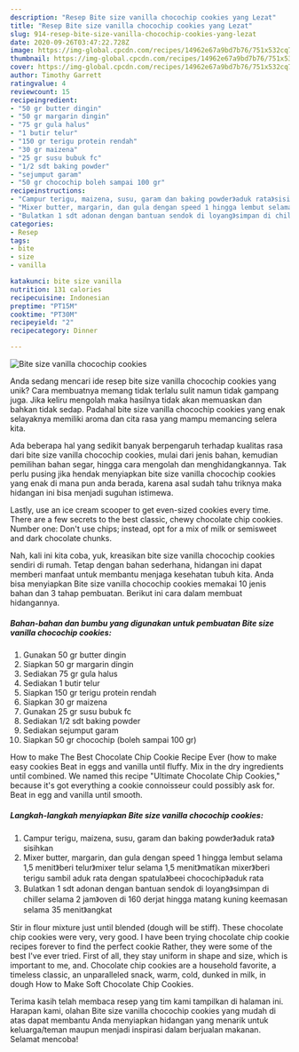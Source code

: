 ```yaml
---
description: "Resep Bite size vanilla chocochip cookies yang Lezat"
title: "Resep Bite size vanilla chocochip cookies yang Lezat"
slug: 914-resep-bite-size-vanilla-chocochip-cookies-yang-lezat
date: 2020-09-26T03:47:22.728Z
image: https://img-global.cpcdn.com/recipes/14962e67a9bd7b76/751x532cq70/bite-size-vanilla-chocochip-cookies-foto-resep-utama.jpg
thumbnail: https://img-global.cpcdn.com/recipes/14962e67a9bd7b76/751x532cq70/bite-size-vanilla-chocochip-cookies-foto-resep-utama.jpg
cover: https://img-global.cpcdn.com/recipes/14962e67a9bd7b76/751x532cq70/bite-size-vanilla-chocochip-cookies-foto-resep-utama.jpg
author: Timothy Garrett
ratingvalue: 4
reviewcount: 15
recipeingredient:
- "50 gr butter dingin"
- "50 gr margarin dingin"
- "75 gr gula halus"
- "1 butir telur"
- "150 gr terigu protein rendah"
- "30 gr maizena"
- "25 gr susu bubuk fc"
- "1/2 sdt baking powder"
- "sejumput garam"
- "50 gr chocochip boleh sampai 100 gr"
recipeinstructions:
- "Campur terigu, maizena, susu, garam dan baking powder》aduk rata》sisihkan"
- "Mixer butter, margarin, dan gula dengan speed 1 hingga lembut selama 1,5 menit》beri telur》mixer telur selama 1,5 menit》matikan mixer》beri terigu sambil aduk rata dengan spatula》beei chocochip》aduk rata"
- "Bulatkan 1 sdt adonan dengan bantuan sendok di loyang》simpan di chiller selama 2 jam》oven di 160 derjat hingga matang kuning keemasan selama 35 menit》angkat"
categories:
- Resep
tags:
- bite
- size
- vanilla

katakunci: bite size vanilla 
nutrition: 131 calories
recipecuisine: Indonesian
preptime: "PT15M"
cooktime: "PT30M"
recipeyield: "2"
recipecategory: Dinner

---
```



![Bite size vanilla chocochip cookies](https://img-global.cpcdn.com/recipes/14962e67a9bd7b76/751x532cq70/bite-size-vanilla-chocochip-cookies-foto-resep-utama.jpg)

Anda sedang mencari ide resep bite size vanilla chocochip cookies yang unik? Cara membuatnya memang tidak terlalu sulit namun tidak gampang juga. Jika keliru mengolah maka hasilnya tidak akan memuaskan dan bahkan tidak sedap. Padahal bite size vanilla chocochip cookies yang enak selayaknya memiliki aroma dan cita rasa yang mampu memancing selera kita.

Ada beberapa hal yang sedikit banyak berpengaruh terhadap kualitas rasa dari bite size vanilla chocochip cookies, mulai dari jenis bahan, kemudian pemilihan bahan segar, hingga cara mengolah dan menghidangkannya. Tak perlu pusing jika hendak menyiapkan bite size vanilla chocochip cookies yang enak di mana pun anda berada, karena asal sudah tahu triknya maka hidangan ini bisa menjadi suguhan istimewa.

Lastly, use an ice cream scooper to get even-sized cookies every time. There are a few secrets to the best classic, chewy chocolate chip cookies. Number one: Don&#39;t use chips; instead, opt for a mix of milk or semisweet and dark chocolate chunks.


Nah, kali ini kita coba, yuk, kreasikan bite size vanilla chocochip cookies sendiri di rumah. Tetap dengan bahan sederhana, hidangan ini dapat memberi manfaat untuk membantu menjaga kesehatan tubuh kita. Anda bisa menyiapkan Bite size vanilla chocochip cookies memakai 10 jenis bahan dan 3 tahap pembuatan. Berikut ini cara dalam membuat hidangannya.

<!--inarticleads1-->

##### Bahan-bahan dan bumbu yang digunakan untuk pembuatan Bite size vanilla chocochip cookies:

1. Gunakan 50 gr butter dingin
1. Siapkan 50 gr margarin dingin
1. Sediakan 75 gr gula halus
1. Sediakan 1 butir telur
1. Siapkan 150 gr terigu protein rendah
1. Siapkan 30 gr maizena
1. Gunakan 25 gr susu bubuk fc
1. Sediakan 1/2 sdt baking powder
1. Sediakan sejumput garam
1. Siapkan 50 gr chocochip (boleh sampai 100 gr)


How to make The Best Chocolate Chip Cookie Recipe Ever (how to make easy cookies Beat in eggs and vanilla until fluffy. Mix in the dry ingredients until combined. We named this recipe &#34;Ultimate Chocolate Chip Cookies,&#34; because it&#39;s got everything a cookie connoisseur could possibly ask for. Beat in egg and vanilla until smooth. 

<!--inarticleads2-->

##### Langkah-langkah menyiapkan Bite size vanilla chocochip cookies:

1. Campur terigu, maizena, susu, garam dan baking powder》aduk rata》sisihkan
1. Mixer butter, margarin, dan gula dengan speed 1 hingga lembut selama 1,5 menit》beri telur》mixer telur selama 1,5 menit》matikan mixer》beri terigu sambil aduk rata dengan spatula》beei chocochip》aduk rata
1. Bulatkan 1 sdt adonan dengan bantuan sendok di loyang》simpan di chiller selama 2 jam》oven di 160 derjat hingga matang kuning keemasan selama 35 menit》angkat


Stir in flour mixture just until blended (dough will be stiff). These chocolate chip cookies were very, very good. I have been trying chocolate chip cookie recipes forever to find the perfect cookie Rather, they were some of the best I&#39;ve ever tried. First of all, they stay uniform in shape and size, which is important to me, and. Chocolate chip cookies are a household favorite, a timeless classic, an unparalleled snack, warm, cold, dunked in milk, in dough How to Make Soft Chocolate Chip Cookies. 

Terima kasih telah membaca resep yang tim kami tampilkan di halaman ini. Harapan kami, olahan Bite size vanilla chocochip cookies yang mudah di atas dapat membantu Anda menyiapkan hidangan yang menarik untuk keluarga/teman maupun menjadi inspirasi dalam berjualan makanan. Selamat mencoba!

